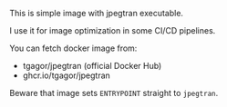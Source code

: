 This is simple image with jpegtran executable.

I use it for image optimization in some CI/CD pipelines.

You can fetch docker image from:
* tgagor/jpegtran (official Docker Hub)
* ghcr.io/tgagor/jpegtran

Beware that image sets `ENTRYPOINT` straight to `jpegtran`.
